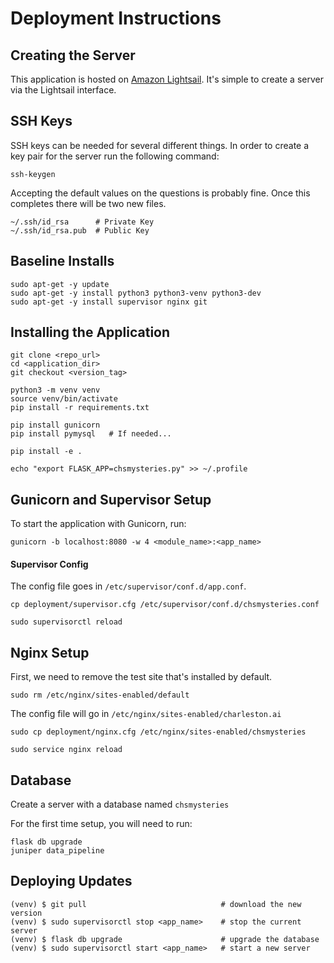 # Deployment Instructions

## Creating the Server
This application is hosted on [Amazon Lightsail](https://aws.amazon.com/lightsail/).
It's simple to create a server via the Lightsail interface. 

## SSH Keys
SSH keys can be needed for several different things. In order to create a key pair for
the server run the following command: 

```
ssh-keygen
```

Accepting the default values on the questions is probably fine. Once this completes
there will be two new files. 

```
~/.ssh/id_rsa      # Private Key
~/.ssh/id_rsa.pub  # Public Key
```

## Baseline Installs

```
sudo apt-get -y update
sudo apt-get -y install python3 python3-venv python3-dev
sudo apt-get -y install supervisor nginx git
```

## Installing the Application

```
git clone <repo_url>
cd <application_dir>
git checkout <version_tag>
```

```
python3 -m venv venv
source venv/bin/activate
pip install -r requirements.txt
```

```
pip install gunicorn
pip install pymysql   # If needed...

pip install -e .
```

```
echo "export FLASK_APP=chsmysteries.py" >> ~/.profile
```

## Gunicorn and Supervisor Setup

To start the application with Gunicorn, run: 

```
gunicorn -b localhost:8080 -w 4 <module_name>:<app_name>
```

#### Supervisor Config

The config file goes in `/etc/supervisor/conf.d/app.conf`.

```
cp deployment/supervisor.cfg /etc/supervisor/conf.d/chsmysteries.conf

sudo supervisorctl reload
```

## Nginx Setup

First, we need to remove the test site that's installed by default. 

```
sudo rm /etc/nginx/sites-enabled/default
```

The config file will go in `/etc/nginx/sites-enabled/charleston.ai`

```
sudo cp deployment/nginx.cfg /etc/nginx/sites-enabled/chsmysteries

sudo service nginx reload
```

## Database

Create a server with a database named `chsmysteries`

For the first time setup, you will need to run:

```
flask db upgrade
juniper data_pipeline
```


## Deploying Updates

```
(venv) $ git pull                              # download the new version
(venv) $ sudo supervisorctl stop <app_name>    # stop the current server
(venv) $ flask db upgrade                      # upgrade the database
(venv) $ sudo supervisorctl start <app_name>   # start a new server
```